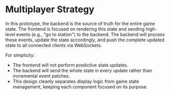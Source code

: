 # Multiplayer Strategy

In this prototype, the backend is the source of truth for the entire game state. The frontend is focused on rendering this state and sending high-level events (e.g., "go to station") to the backend. The backend will process these events, update the state accordingly, and push the complete updated state to all connected clients via WebSockets.

For simplicity:
- The frontend will not perform predictive state updates.
- The backend will send the whole state in every update rather than incremental event patches.
- This design cleanly separates display logic from game state management, keeping each component focused on its purpose.

